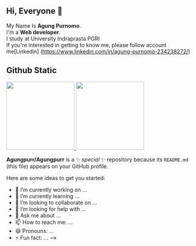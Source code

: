 ## Hi, Everyone 👋
My Name Is **Agung Purnomo**.<br>
I'm a **Web developer**.<br>
I study at University Indraprasta PGRI <br>
If you're interested in getting to know me, please follow account me[Linkedin]
(https://www.linkedin.com/in/agung-purnomo-234238272/)




## Github Static

<p align="left">
<a href="https://github.com/Agungpurr">
  <img height="180em" src="https://github-readme-stats-eight-theta.vercel.app/api?username=Agungpurr&show_icons=true&theme=algolia&include_all_commits=true&count_private=true"/>
  <img height="180em" src="https://github-readme-stats-eight-theta.vercel.app/api/top-langs/?username=Agungpurr&layout=compact&theme=algolia"/>
</a>
</p>

**Agungpurr/Agungpurr** is a ✨ _special_ ✨ repository because its `README.md` (this file) appears on your GitHub profile.

Here are some ideas to get you started:

- 🔭 I’m currently working on ...
- 🌱 I’m currently learning ...
- 👯 I’m looking to collaborate on ...
- 🤔 I’m looking for help with ...
- 💬 Ask me about ...
- 📫 How to reach me: ...
- 😄 Pronouns: ...
- ⚡ Fun fact: ...
-->


